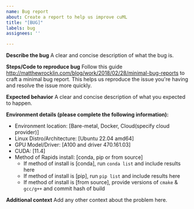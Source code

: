 ```yaml
---
name: Bug report
about: Create a report to help us improve cuML
title: "[BUG]"
labels: bug
assignees: ''

---
```


**Describe the bug**
A clear and concise description of what the bug is.

**Steps/Code to reproduce bug**
Follow this guide http://matthewrocklin.com/blog/work/2018/02/28/minimal-bug-reports to craft a minimal bug report. This helps us reproduce the issue you're having and resolve the issue more quickly.

**Expected behavior**
A clear and concise description of what you expected to happen.

**Environment details (please complete the following information):**
 - Environment location: [Bare-metal, Docker, Cloud(specify cloud provider)]
 - Linux Distro/Architecture: [Ubuntu 22.04 amd64]
 - GPU Model/Driver: [A100 and driver 470.161.03]
 - CUDA: [11.4]
 - Method of Rapids install: [conda, pip or from source]
   - If method of install is [conda], run `conda list` and include results here
   - If method of install is [pip], run `pip list` and include results here
   - If method of install is [from source], provide versions of `cmake` & `gcc/g++` and commit hash of build

**Additional context**
Add any other context about the problem here.
